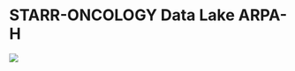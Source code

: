# STARR-ONCOLOGY Data Lake ARPA-H

![](https://media3.giphy.com/media/v1.Y2lkPTc5MGI3NjExbWN0MXRjYjNjYnEzMXRqeXZtOTljaTBwcGRzcTVuanY4bXcwdjE0dyZlcD12MV9pbnRlcm5hbF9naWZfYnlfaWQmY3Q9Zw/R0RMHxhAhY5PIjg7mX/giphy.gif)
